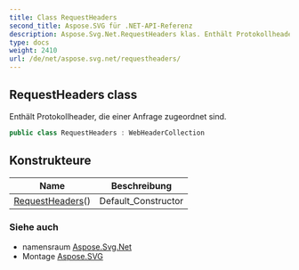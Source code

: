 ```yaml
---
title: Class RequestHeaders
second_title: Aspose.SVG für .NET-API-Referenz
description: Aspose.Svg.Net.RequestHeaders klas. Enthält Protokollheader die einer Anfrage zugeordnet sind.
type: docs
weight: 2410
url: /de/net/aspose.svg.net/requestheaders/
---
```

## RequestHeaders class

Enthält Protokollheader, die einer Anfrage zugeordnet sind.

```csharp
public class RequestHeaders : WebHeaderCollection
```

## Konstrukteure

| Name | Beschreibung |
| --- | --- |
| [RequestHeaders](requestheaders/)() | Default_Constructor |

### Siehe auch

* namensraum [Aspose.Svg.Net](../../aspose.svg.net/)
* Montage [Aspose.SVG](../../)


